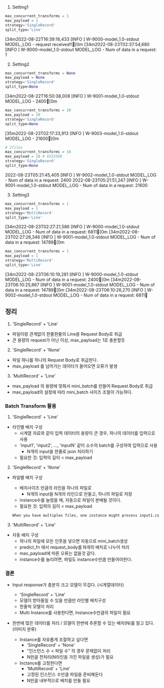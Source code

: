 1. Setting1

```python
max_concurrent_transforms = 1
max_payload = 1
strategy='SingleRecord'
split_type='Line'
```

[34m2022-08-22T16:39:16,433 [INFO ] W-9000-model_1.0-stdout MODEL_LOG - request received!![0m
[34m2022-08-23T02:37:54,680 [INFO ] W-9000-model_1.0-stdout MODEL_LOG - Num of data in a request: 1

2. Setting2

```python
max_concurrent_transforms = None
max_payload = None
strategy='SingleRecord'
split_type=None
```

[34m2022-08-22T16:50:38,008 [INFO ] W-9001-model_1.0-stdout MODEL_LOG - 2400[0m


```python
max_concurrent_transforms = 10
max_payload = 10
strategy='SingleRecord'
split_type=None
```

[35m2022-08-23T02:17:33,913 [INFO ] W-9003-model_1.0-stdout MODEL_LOG - 21600[0m


```python
# 2files
max_concurrent_transforms = 10
max_payload = 10 # 6553500
strategy='SingleRecord'
split_type=None
```

2022-08-23T05:21:45,405 [INFO ] W-9002-model_1.0-stdout MODEL_LOG - Num of data in a request: 2400
2022-08-23T05:21:51,247 [INFO ] W-9001-model_1.0-stdout MODEL_LOG - Num of data in a request: 21600


3. Setting3

```python
max_concurrent_transforms = 1
max_payload = 1
strategy='MultiRecord'
split_type='Line'
```

[34m2022-08-23T02:27:21,586 [INFO ] W-9000-model_1.0-stdout MODEL_LOG - Num of data in a request: 6811[0m
[34m2022-08-23T02:27:26,346 [INFO ] W-9001-model_1.0-stdout MODEL_LOG - Num of data in a request: 14789[0m

```python
max_concurrent_transforms = 1
max_payload = 1
strategy='MultiRecord'
split_type='Line'
```
[34m2022-08-23T06:10:19,281 [INFO ] W-9000-model_1.0-stdout MODEL_LOG - Num of data in a request: 2400[0m
[34m2022-08-23T06:10:25,867 [INFO ] W-9001-model_1.0-stdout MODEL_LOG - Num of data in a request: 14789[0m
[34m2022-08-23T06:10:26,270 [INFO ] W-9002-model_1.0-stdout MODEL_LOG - Num of data in a request: 6811



## 정리
1. 'SingleRecord' + 'Line'
- 파일이랑 관계없이 한줄한줄의 Line을 Request Body로 취급
- 큰 용량의 request가 아닌 이상, max_payload는 1로 충분할듯

2. 'SingleRecord' + 'None'
- 파일 하나를 하나의 Request Body로 취급한다.
- max_payload 를 넘어가는 데이터가 들어오면 오류가 발생

3. 'MultiRecord' + 'Line'
- max_payload 의 용량에 맞춰서 mini_batch를 만들어 Request Body로 취급
- max_payload의 설정에 따라 mini_batch 사이즈 조절이 가능하다.

### Batch Transform 활용
1. 'SingleRecord' + 'Line'
- 라인별 배치 구성 
    - 시계열 자료와 같이 입력 데이터의 용량이 큰 경우, 하나의 데이터를 입력으로 사용
    - 'input1', 'input2', ..., 'inputN' 같이 소수의 batch를 구성하여 입력으로 사용
        - N개의 input을 한줄로 json 처리하기
    - 필요한 것: 입력의 길이 < max_payload

2. 'SingleRecord' + 'None'
- 파일별 배치 구성 
    - 배치사이즈 만큼의 라인을 하나의 파일로
        - N개의 input을 N개의 라인으로 만들고, 하나의 파일로 저장
    - instance수를 늘렸을 때, 자동으로 파일이 분배될 것이다.
    - 필요한 것: 입력의 길이 < max_payload

    ```python
    When you have multiples files, one instance might process input1.csv, and another instance might process the file named input2.csv. If you have one input file but initialize multiple compute instances, only one instance processes the input file and the rest of the instances are idle.
    ```

3. 'MultiRecord' + 'Line'
- 자동 배치 구성
    - 하나의 파일에 모든 인풋을 넣으면 자동으로 mini_batch생성
    - predict_fn 에서 request_body를 N개의 배치로 나누어 처리
    - max_payload에 따른 오류는 없을것 같다.
    - instance수를 늘리려면, 파일도 instance수만큼 만들어야한다.

### 결론
- Input response가 충분히 크고 모델이 무겁다. (시계열데이터)
    - 'SingleRecord' + 'Line'
    - 모델이 받아들일 수 있을 만큼만 라인별 배치구성
    - 한줄씩 모델이 처리
    - Multi Instance를 사용한다면, Instance수만큼의 파일이 필요

- 한번에 많은 데이터를 처리 / 모델이 한번에 추론할 수 있는 배치(N)를 알고 있다. (이미지 분류)
    - Instance를 자유롭게 조절하고 싶다면 
        - 'SingleRecord' + 'None'
        -  "인스턴스 수 < 파일 수" 의 경우 문제없이 처리 
        - N만큼 전처리(N라인을 가진 파일을 생성)가 필요
    - Inctance를 고정한다면
        - 'MultiRecord' + 'Line'
        - 고정된 인스턴스 수만큼 파일을 준비해둔다
        - N만큼 내부적으로 배치를 만들 필요